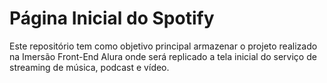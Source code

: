
# Página Inicial do Spotify

Este repositório tem como objetivo principal armazenar o projeto realizado na Imersão Front-End Alura onde será replicado a tela inicial do serviço de streaming de música, podcast e vídeo.
